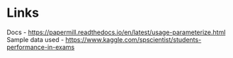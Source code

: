 # Links
Docs - https://papermill.readthedocs.io/en/latest/usage-parameterize.html  
Sample data used - https://www.kaggle.com/spscientist/students-performance-in-exams
